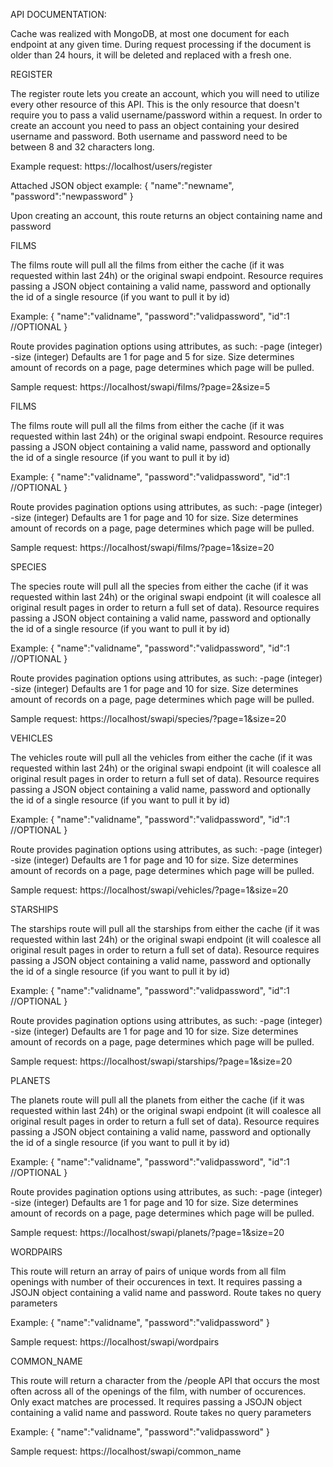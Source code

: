 API DOCUMENTATION:

Cache was realized with MongoDB, at most one document for each endpoint at any given time. During request processing if the document
is older than 24 hours, it will be deleted and replaced with a fresh one.

REGISTER

The register route lets you create an account, which you will need to utilize every other resource of this API.
This is the only resource that doesn't require you to pass a valid username/password within a request. In order to create an account you need to pass an object containing your desired username and password. Both username and password need to be between 8 and 32 characters long.

Example request:
https://localhost/users/register

Attached JSON object example: 
{
    "name":"newname",
    "password":"newpassword"
}

Upon creating an account, this route returns an object containing name and password

FILMS

The films route will pull all the films from either the cache (if it was requested within last 24h) or the original swapi endpoint. Resource requires passing a JSON object containing a valid name, password and optionally the id of a single resource (if you want to pull it by id)

Example:
{
    "name":"validname",
    "password":"validpassword",
    "id":1 //OPTIONAL
}

Route provides pagination options using attributes, as such:
-page (integer)  
-size (integer)
Defaults are 1 for page and 5 for size. Size determines amount of records on a page, page determines which page will be pulled.

Sample request: https://localhost/swapi/films/?page=2&size=5

FILMS

The films route will pull all the films from either the cache (if it was requested within last 24h) or the original swapi endpoint. Resource requires passing a JSON object containing a valid name, password and optionally the id of a single resource (if you want to pull it by id)

Example:
{
    "name":"validname",
    "password":"validpassword",
    "id":1 //OPTIONAL
}

Route provides pagination options using attributes, as such:
-page (integer)  
-size (integer)
Defaults are 1 for page and 10 for size. Size determines amount of records on a page, page determines which page will be pulled.

Sample request: https://localhost/swapi/films/?page=1&size=20

SPECIES

The species route will pull all the species from either the cache (if it was requested within last 24h) or the original swapi endpoint (it will coalesce all original result pages in order to return a full set of data). Resource requires passing a JSON object containing a valid name, password and optionally the id of a single resource (if you want to pull it by id)

Example:
{
    "name":"validname",
    "password":"validpassword",
    "id":1 //OPTIONAL
}

Route provides pagination options using attributes, as such:
-page (integer)  
-size (integer)
Defaults are 1 for page and 10 for size. Size determines amount of records on a page, page determines which page will be pulled.

Sample request: https://localhost/swapi/species/?page=1&size=20

VEHICLES

The vehicles route will pull all the vehicles from either the cache (if it was requested within last 24h) or the original swapi endpoint (it will coalesce all original result pages in order to return a full set of data). Resource requires passing a JSON object containing a valid name, password and optionally the id of a single resource (if you want to pull it by id)

Example:
{
    "name":"validname",
    "password":"validpassword",
    "id":1 //OPTIONAL
}

Route provides pagination options using attributes, as such:
-page (integer)  
-size (integer)
Defaults are 1 for page and 10 for size. Size determines amount of records on a page, page determines which page will be pulled.

Sample request: https://localhost/swapi/vehicles/?page=1&size=20

STARSHIPS

The starships route will pull all the starships from either the cache (if it was requested within last 24h) or the original swapi endpoint (it will coalesce all original result pages in order to return a full set of data). Resource requires passing a JSON object containing a valid name, password and optionally the id of a single resource (if you want to pull it by id)

Example:
{
    "name":"validname",
    "password":"validpassword",
    "id":1 //OPTIONAL
}

Route provides pagination options using attributes, as such:
-page (integer)  
-size (integer)
Defaults are 1 for page and 10 for size. Size determines amount of records on a page, page determines which page will be pulled.

Sample request: https://localhost/swapi/starships/?page=1&size=20

PLANETS

The planets route will pull all the planets from either the cache (if it was requested within last 24h) or the original swapi endpoint (it will coalesce all original result pages in order to return a full set of data). Resource requires passing a JSON object containing a valid name, password and optionally the id of a single resource (if you want to pull it by id)

Example:
{
    "name":"validname",
    "password":"validpassword",
    "id":1 //OPTIONAL
}

Route provides pagination options using attributes, as such:
-page (integer)  
-size (integer)
Defaults are 1 for page and 10 for size. Size determines amount of records on a page, page determines which page will be pulled.

Sample request: https://localhost/swapi/planets/?page=1&size=20

WORDPAIRS

This route will return an array of pairs of unique words from all film openings with number of their occurences in text.
It requires passing a JSOJN object containing a valid name and password. Route takes no query parameters

Example:
{
    "name":"validname",
    "password":"validpassword"
}

Sample request: https://localhost/swapi/wordpairs

COMMON_NAME

This route will return a character from the /people API that occurs the most often across all of the openings of the film, with number of occurences. Only exact matches are processed. It requires passing a JSOJN object containing a valid name and password. Route takes no query parameters

Example:
{
    "name":"validname",
    "password":"validpassword"
}

Sample request: https://localhost/swapi/common_name